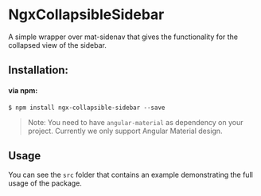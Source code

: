 # NgxCollapsibleSidebar

A simple wrapper over mat-sidenav that gives the functionality for the collapsed view of the sidebar.

## Installation:

#### via npm:

```
$ npm install ngx-collapsible-sidebar --save
```

> Note: You need to have `angular-material` as dependency on your project. Currently we only support Angular Material design. 

## Usage

You can see the `src` folder that contains an example demonstrating the full usage of the package.
